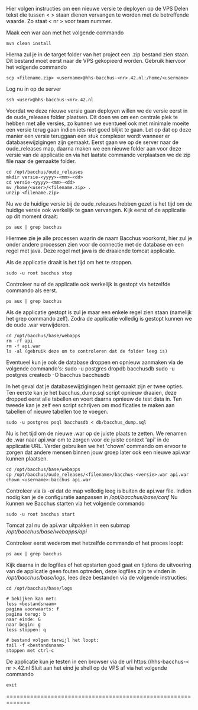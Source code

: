 Hier volgen instructies om een nieuwe versie te deployen op de VPS
Delen tekst die tussen < > staan dienen vervangen te worden met de betreffende waarde. Zo staat < nr > voor team nummer.

Maak een war aan met het volgende commando

    mvn clean install

Hierna zul je in de target folder van het project een .zip bestand zien staan. Dit bestand moet eerst naar de VPS gekopieerd worden. Gebruik hiervoor het volgende commando

	scp <filename.zip> <username>@hhs-bacchus-<nr>.42.nl:/home/<username>

Log nu in op de server

    ssh <user>@hhs-bacchus-<nr>.42.nl
Voordat we deze nieuwe versie gaan deployen willen we de versie eerst in de oude_releases folder plaatsen. Dit doen we om een centrale plek te hebben met alle versies, zo kunnen we eventueel ook met minimale moeite een versie terug gaan indien iets niet goed blijkt te gaan. Let op dat op deze manier een versie teruggaan een stuk complexer wordt wanneer er databasewijzigingen zijn gemaakt. Eerst gaan we op de server naar de oude_releases map, daarna maken we een nieuwe folder aan voor deze versie van de applicatie en via het laatste commando verplaatsen we de zip file naar de gemaakte folder. 

    cd /opt/bacchus/oude_releases
    mkdir versie-<yyyy>-<mm>-<dd>
    cd versie-<yyyy>-<mm>-<dd>
    mv /home/<user>/<filename.zip> .
    unzip <filename.zip>
Nu we de huidige versie bij de oude_releases hebben gezet is het tijd om de huidige versie ook werkelijk te gaan vervangen. Kijk eerst of de applicatie op dit moment draait:

	ps aux | grep bacchus

Hiermee zie je alle processen waarin de naam Bacchus voorkomt, hier zul je onder andere processen zien voor de connectie met de database en een regel met java. Deze regel met java is de draaiende tomcat applicatie.

Als de applicatie draait is het tijd om het te stoppen. 

	sudo -u root bacchus stop
Controleer nu of de applicatie ook werkelijk is gestopt via hetzelfde commando als eerst.

	ps aux | grep bacchus
Als de applicatie gestopt is zul je maar een enkele regel zien staan (namelijk het grep commando zelf). Zodra de applicatie volledig is gestopt kunnen we de oude .war verwijderen.

	cd /opt/bacchus/base/webapps
	rm -rf api
	rm -f api.war
	ls -al (gebruik deze om te controleren dat de folder leeg is)
	
Eventueel kun je ook de database droppen en opnieuw aanmaken via de volgende commando's:
	sudo -u postgres dropdb bacchusdb
	sudo -u postgres createdb -O bacchus bacchusdb

In het geval dat je databasewijzigingen hebt gemaakt zijn er twee opties. Ten eerste kan je het bacchus_dump.sql script opnieuw draaien, deze dropped eerst alle tabellen en voert daarna opnieuw de test data in. Ten tweede kan je zelf een script schrijven om modificaties te maken aan tabellen of nieuwe tabellen toe te voegen. 

	sudo -u postgres psql bacchusdb < db/bacchus_dump.sql
Nu is het tijd om de nieuwe .war op de juiste plaats te zetten. We renamen de .war naar api.war om te zorgen voor de juiste context 'api' in de applicatie URL. Verder gebruiken we het 'chown' commando om ervoor te zorgen dat andere mensen binnen jouw groep later ook een nieuwe api.war kunnen plaatsen.

	cd /opt/bacchus/base/webapps
	cp /opt/bacchus/oude_releases/<filename>/bacchus-<versie>.war api.war 
	chown <username>:bacchus api.war

Controleer via *ls -al* dat de map volledig leeg is buiten de api.war file.
Indien nodig kan je de configuratie aanpassen in */opt/bacchus/base/conf*
Nu kunnen we Bacchus starten via het volgende commando

	sudo -u root bacchus start
Tomcat zal nu de api.war uitpakken in een submap */opt/bacchus/base/webapps/api*

Controleer eerst wederom met hetzelfde commando of het proces loopt:

	ps aux | grep bacchus
	
Kijk daarna in de logfiles of het opstarten goed gaat en tijdens de uitvoering van de applicatie geen fouten optreden, deze logfiles zijn te vinden in */opt/bacchus/base/logs*, lees deze bestanden via de volgende instructies:

	cd /opt/bacchus/base/logs
	
	# bekijken kan met:
	less <bestandsnaam>
	pagina voorwaarts: f
	pagina terug: b
	naar einde: G
	naar begin: g
	less stoppen: q
  
	# bestand volgen terwijl het loopt:
	tail -f <bestandsnaam>
	stoppen met ctrl-c

De applicatie kun je testen in een browser via de url https://hhs-bacchus-< nr >.42.nl
Sluit aan het eind je shell op de VPS af via het volgende commando

	exit

=============================================================


